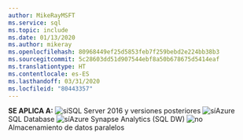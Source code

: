 ```yaml
---
author: MikeRayMSFT
ms.service: sql
ms.topic: include
ms.date: 01/13/2020
ms.author: mikeray
ms.openlocfilehash: 80968449ef25d5853feb7f259bebd2e224bb38b3
ms.sourcegitcommit: 5c28603dd51d907544ebf8a50b678675d5414eaf
ms.translationtype: HT
ms.contentlocale: es-ES
ms.lasthandoff: 03/31/2020
ms.locfileid: "80443357"
---
```

<Token>**SE APLICA A:** ![sí](media/yes-icon.png)SQL Server 2016 y versiones posteriores ![sí](media/yes-icon.png)Azure SQL Database ![sí](media/yes-icon.png)Azure Synapse Analytics (SQL DW) ![no](media/no-icon.png)Almacenamiento de datos paralelos </Token>

